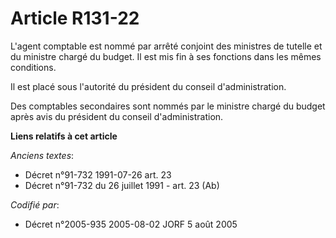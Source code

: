 # Article R131-22

L'agent comptable est nommé par arrêté conjoint des ministres de tutelle et du ministre chargé du budget. Il est mis fin à
ses fonctions dans les mêmes conditions.

Il est placé sous l'autorité du président du conseil d'administration.

Des comptables secondaires sont nommés par le ministre chargé du budget après avis du président du conseil d'administration.

**Liens relatifs à cet article**

_Anciens textes_:

  - Décret n°91-732 1991-07-26 art. 23
  - Décret n°91-732 du 26 juillet 1991 - art. 23 (Ab)

_Codifié par_:

  - Décret n°2005-935 2005-08-02 JORF 5 août 2005
